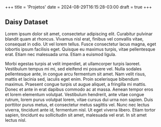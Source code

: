 +++
title = 'Projetos'
date = 2024-08-29T16:15:28-03:00
draft = true
+++

## Daisy Dataset

Lorem ipsum dolor sit amet, consectetur adipiscing elit. Curabitur pulvinar blandit quam at rhoncus. Vivamus nisl erat, finibus vel convallis vitae, consequat in odio. Ut vel lorem tellus. Fusce consectetur lacus magna, eget lobortis ipsum facilisis eget. Quisque eu maximus turpis, vitae pellentesque erat. Etiam nec malesuada urna. Etiam a euismod ligula.

Morbi egestas turpis at velit imperdiet, at ullamcorper turpis laoreet. Vestibulum tempus mi mi, sed eleifend mi posuere vel. Nulla sodales pellentesque ante, in congue arcu fermentum sit amet. Nam velit risus, mattis et lacinia sed, iaculis eget enim. Proin scelerisque bibendum maximus. Praesent congue turpis ut augue aliquet, a fringilla mi mattis. Donec et ante in erat dapibus commodo ac at massa. Aenean tempor eros et lorem elementum volutpat. Vestibulum hendrerit, ante vitae congue rutrum, lorem purus volutpat lorem, vitae cursus dui urna non sapien. Duis porttitor purus metus, et consectetur metus sagittis vel. Nunc nec lectus viverra, tincidunt ante id, fermentum nisl. Ut eget viverra libero. Etiam tortor sapien, tincidunt eu sollicitudin sit amet, malesuada vel erat. In sit amet lectus nisl.